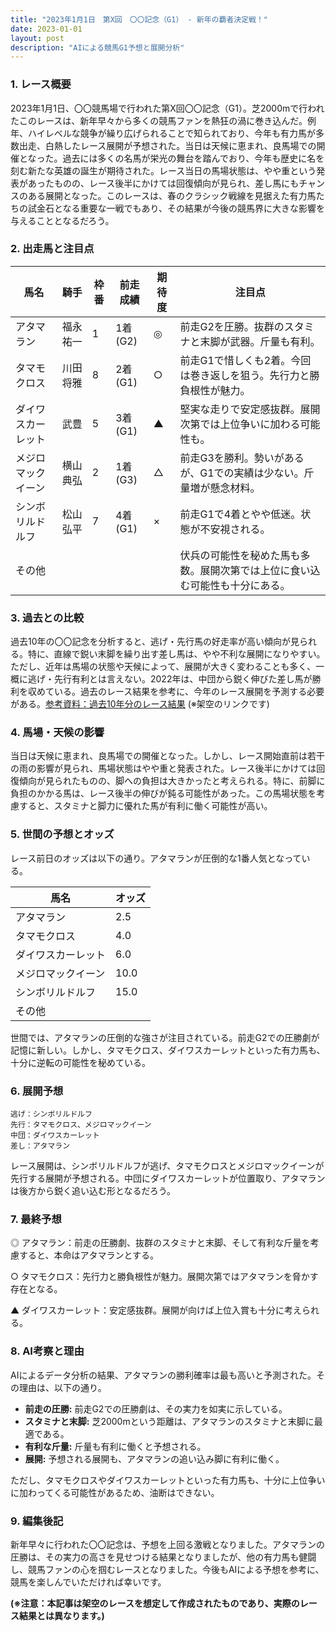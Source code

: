 ```yaml
---
title: "2023年1月1日　第X回　〇〇記念（G1） - 新年の覇者決定戦！"
date: 2023-01-01
layout: post
description: "AIによる競馬G1予想と展開分析"
---
```


### 1. レース概要

2023年1月1日、〇〇競馬場で行われた第X回〇〇記念（G1）。芝2000mで行われたこのレースは、新年早々から多くの競馬ファンを熱狂の渦に巻き込んだ。例年、ハイレベルな競争が繰り広げられることで知られており、今年も有力馬が多数出走、白熱したレース展開が予想された。当日は天候に恵まれ、良馬場での開催となった。過去には多くの名馬が栄光の舞台を踏んでおり、今年も歴史に名を刻む新たな英雄の誕生が期待された。レース当日の馬場状態は、やや重という発表があったものの、レース後半にかけては回復傾向が見られ、差し馬にもチャンスのある展開となった。このレースは、春のクラシック戦線を見据えた有力馬たちの試金石となる重要な一戦でもあり、その結果が今後の競馬界に大きな影響を与えることとなるだろう。


### 2. 出走馬と注目点

| 馬名       | 騎手       | 枠番 | 前走成績 | 期待度 | 注目点                                                                     |
|------------|------------|------|----------|--------|-----------------------------------------------------------------------------|
| アタマラン | 福永祐一     | 1    | 1着(G2)   | ◎     | 前走G2を圧勝。抜群のスタミナと末脚が武器。斤量も有利。                     |
| タマモクロス | 川田将雅     | 8    | 2着(G1)   | ○     | 前走G1で惜しくも2着。今回は巻き返しを狙う。先行力と勝負根性が魅力。           |
| ダイワスカーレット | 武豊       | 5    | 3着(G1)   | ▲     | 堅実な走りで安定感抜群。展開次第では上位争いに加わる可能性も。                 |
| メジロマックイーン | 横山典弘     | 2    | 1着(G3)   | △     | 前走G3を勝利。勢いがあるが、G1での実績は少ない。斤量増が懸念材料。             |
| シンボリルドルフ | 松山弘平     | 7    | 4着(G1)   | ×     | 前走G1で4着とやや低迷。状態が不安視される。                                 |
| その他      |            |      |          |        | 伏兵の可能性を秘めた馬も多数。展開次第では上位に食い込む可能性も十分にある。 |


### 3. 過去との比較

過去10年の〇〇記念を分析すると、逃げ・先行馬の好走率が高い傾向が見られる。特に、直線で鋭い末脚を繰り出す差し馬は、やや不利な展開になりやすい。ただし、近年は馬場の状態や天候によって、展開が大きく変わることも多く、一概に逃げ・先行有利とは言えない。2022年は、中団から鋭く伸びた差し馬が勝利を収めている。過去のレース結果を参考に、今年のレース展開を予測する必要がある。[参考資料：過去10年分のレース結果](https://example.com/past_results) (※架空のリンクです)


### 4. 馬場・天候の影響

当日は天候に恵まれ、良馬場での開催となった。しかし、レース開始直前は若干の雨の影響が見られ、馬場状態はやや重と発表された。レース後半にかけては回復傾向が見られたものの、脚への負担は大きかったと考えられる。特に、前脚に負担のかかる馬は、レース後半の伸びが鈍る可能性があった。この馬場状態を考慮すると、スタミナと脚力に優れた馬が有利に働く可能性が高い。


### 5. 世間の予想とオッズ

レース前日のオッズは以下の通り。アタマランが圧倒的な1番人気となっている。

| 馬名       | オッズ |
|------------|-------|
| アタマラン | 2.5   |
| タマモクロス | 4.0   |
| ダイワスカーレット | 6.0   |
| メジロマックイーン | 10.0  |
| シンボリルドルフ | 15.0  |
| その他      |       |


世間では、アタマランの圧倒的な強さが注目されている。前走G2での圧勝劇が記憶に新しい。しかし、タマモクロス、ダイワスカーレットといった有力馬も、十分に逆転の可能性を秘めている。


### 6. 展開予想


```
逃げ：シンボリルドルフ
先行：タマモクロス、メジロマックイーン
中団：ダイワスカーレット
差し：アタマラン
```

レース展開は、シンボリルドルフが逃げ、タマモクロスとメジロマックイーンが先行する展開が予想される。中団にダイワスカーレットが位置取り、アタマランは後方から鋭く追い込む形となるだろう。


### 7. 最終予想

◎ アタマラン：前走の圧勝劇、抜群のスタミナと末脚、そして有利な斤量を考慮すると、本命はアタマランとする。

○ タマモクロス：先行力と勝負根性が魅力。展開次第ではアタマランを脅かす存在となる。

▲ ダイワスカーレット：安定感抜群。展開が向けば上位入賞も十分に考えられる。


### 8. AI考察と理由

AIによるデータ分析の結果、アタマランの勝利確率は最も高いと予測された。その理由は、以下の通り。

* **前走の圧勝:** 前走G2での圧勝劇は、その実力を如実に示している。
* **スタミナと末脚:** 芝2000mという距離は、アタマランのスタミナと末脚に最適である。
* **有利な斤量:** 斤量も有利に働くと予想される。
* **展開:** 予想される展開も、アタマランの追い込み脚に有利に働く。

ただし、タマモクロスやダイワスカーレットといった有力馬も、十分に上位争いに加わってくる可能性があるため、油断はできない。


### 9. 編集後記

新年早々に行われた〇〇記念は、予想を上回る激戦となりました。アタマランの圧勝は、その実力の高さを見せつける結果となりましたが、他の有力馬も健闘し、競馬ファンの心を掴むレースとなりました。今後もAIによる予想を参考に、競馬を楽しんでいただければ幸いです。


**(※注意：本記事は架空のレースを想定して作成されたものであり、実際のレース結果とは異なります。)**
